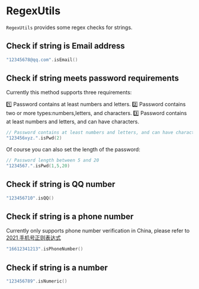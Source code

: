 # RegexUtils

`RegexUtils` provides some regex checks for strings.

## Check if string is Email address

```kotlin
"12345678@qq.com".isEmail()
```

## Check if string meets password requirements

Currently this method supports three requirements:

1️⃣ Password contains at least numbers and letters.
2️⃣ Password contains two or more types:numbers,letters, and characters.
3️⃣ Password contains at least numbers and letters, and can have characters.

```kotlin
// Password contains at least numbers and letters, and can have characters.
"123456xyz.".isPwd(2)
```

Of course you can also set the length of the password:

```kotlin
// Password length between 5 and 20
"1234567.".isPwd(1,5,20)
```

## Check if string is QQ number

```kotlin
"123456710".isQQ()
```

## Check if string is a phone number

Currently only supports phone number verification in China, please refer to [2021 手机号正则表达式](https://www.jianshu.com/p/1e8eab706a63)

```kotlin
"16612341213".isPhoneNumber()
```

## Check if string is a number

```kotlin
"123456789".isNumeric()
```